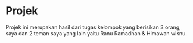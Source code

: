 # Projek
Projek ini merupakan hasil dari tugas kelompok yang berisikan 3 orang, saya dan 2 teman saya yang lain yaitu Ranu Ramadhan & Himawan wisnu.
